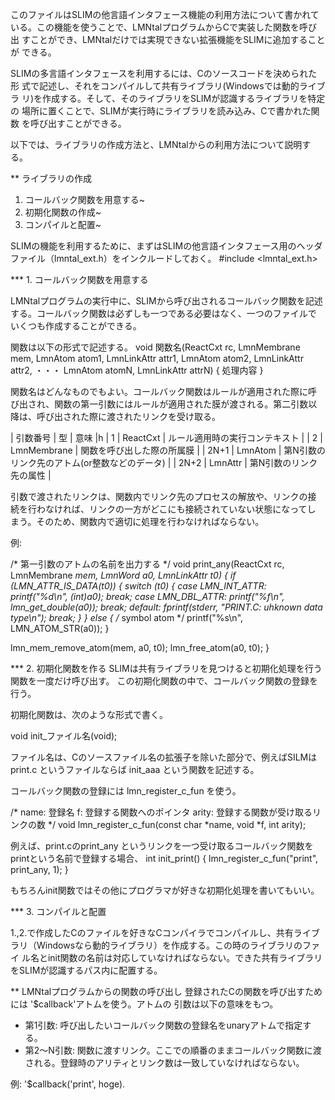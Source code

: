 このファイルはSLIMの他言語インタフェース機能の利用方法について書かれて
いる。この機能を使うことで、LMNtalプログラムからCで実装した関数を呼び出
すことができ、LMNtalだけでは実現できない拡張機能をSLIMに追加することが
できる。

SLIMの多言語インタフェースを利用するには、Cのソースコードを決められた形
式で記述し、それをコンパイルして共有ライブラリ(Windowsでは動的ライブラ
リ)を作成する。そして、そのライブラリをSLIMが認識するライブラリを特定の
場所に置くことで、SLIMが実行時にライブラリを読み込み、Cで書かれた関数
を呼び出すことができる。

以下では、ライブラリの作成方法と、LMNtalからの利用方法について説明する。

** ライブラリの作成 

1. コールバック関数を用意する~
2. 初期化関数の作成~
3. コンパイルと配置~

SLIMの機能を利用するために、まずはSLIMの他言語インタフェース用のヘッダ
ファイル（lmntal_ext.h）をインクルードしておく。
 #include <lmntal_ext.h>

*** 1. コールバック関数を用意する

LMNtalプログラムの実行中に、SLIMから呼び出されるコールバック関数を記述
する。コールバック関数は必ずしも一つである必要はなく、一つのファイルで
いくつも作成することができる。

関数は以下の形式で記述する。
 void 関数名(ReactCxt rc,
             LmnMembrane mem,
             LmnAtom atom1, LmnLinkAttr attr1,
             LmnAtom atom2, LmnLinkAttr attr2,
                      ・・・
             LmnAtom atomN, LmnLinkAttr attrN)
 {
   処理内容
 }

関数名はどんなものでもよい。コールバック関数はルールが適用された際に呼
び出され、関数の第一引数にはルールが適用された膜が渡される。第二引数以
降は、呼び出された際に渡されたリンクを受け取る。

| 引数番号 | 型          | 意味               |h
| 1        | ReactCxt    | ルール適用時の実行コンテキスト |
| 2        | LmnMembrane | 関数を呼び出した際の所属膜 |
| 2N+1     | LmnAtom     | 第N引数のリンク先のアトム(or整数などのデータ)  |
| 2N+2     | LmnAttr     | 第N引数のリンク先の属性  |

引数で渡されたリンクは、関数内でリンク先のプロセスの解放や、リンクの接
続を行わなければ、リンクの一方がどこにも接続されていない状態になってし
まう。そのため、関数内で適切に処理を行わなければならない。

例:

 /* 第一引数のアトムの名前を出力する */
 void print_any(ReactCxt rc, LmnMembrane *mem, LmnWord a0, LmnLinkAttr t0)
 {
   if (LMN_ATTR_IS_DATA(t0)) {
     switch (t0) {
     case LMN_INT_ATTR:
       printf("%d\n", (int)a0);
       break;
     case LMN_DBL_ATTR:
       printf("%f\n", lmn_get_double(a0));
       break;
     default:
       fprintf(stderr, "PRINT.C: uhknown data type\n");
       break;
     }
   } else { /* symbol atom */
     printf("%s\n", LMN_ATOM_STR(a0));
   }
 
   lmn_mem_remove_atom(mem, a0, t0);
   lmn_free_atom(a0, t0);
 }

*** 2. 初期化関数を作る
SLIMは共有ライブラリを見つけると初期化処理を行う関数を一度だけ呼び出す。
この初期化関数の中で、コールバック関数の登録を行う。

初期化関数は、次のような形式で書く。

 void init_ファイル名(void);

ファイル名は、Cのソースファイル名の拡張子を除いた部分で、例えばSILMは
print.c というファイルならば init_aaa という関数を記述する。

コールバック関数の登録には lmn_register_c_fun を使う。

 /* name: 登録名
    f: 登録する関数へのポインタ
    arity: 登録する関数が受け取るリンクの数
 */ 
 void lmn_register_c_fun(const char *name, void *f, int arity);

例えば、print.cのprint_any というリンクを一つ受け取るコールバック関数を
printという名前で登録する場合、
 int init_print() {
   lmn_register_c_fun("print", print_any, 1);
 }

もちろんinit関数ではその他にプログラマが好きな初期化処理を書いてもいい。

*** 3. コンパイルと配置

1.,2.で作成したCのファイルを好きなCコンパイラでコンパイルし、共有ライブ
ラリ（Windowsなら動的ライブラリ）を作成する。この時のライブラリのファイ
ル名とinit関数の名前は対応していなければならない。できた共有ライブラリ
をSLIMが認識するパス内に配置する。

**  LMNtalプログラムからの関数の呼び出し
登録されたCの関数を呼び出すためには '$callback'アトムを使う。アトムの
引数は以下の意味をもつ。

- 第1引数: 呼び出したいコールバック関数の登録名をunaryアトムで指定する。
- 第2〜N引数: 関数に渡すリンク。ここでの順番のままコールバック関数に渡される。登録時のアリティとリンク数は一致していなければならない。

例:
 '$callback('print', hoge).
